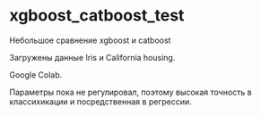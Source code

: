 # xgboost_catboost_test

Небольшое сравнение xgboost и catboost 

Загружены данные Iris и California housing.

Google Colab.

Параметры пока не регулировал, поэтому высокая точность в классихикации и посредственная в регрессии.
